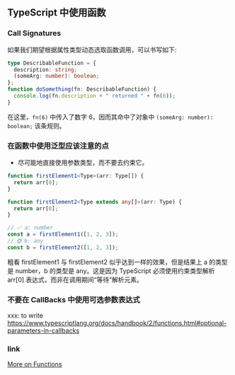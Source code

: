 ## TypeScript 中使用函数

### Call Signatures

如果我们期望根据属性类型动态选取函数调用，可以书写如下:

```ts
type DescribableFunction = {
  description: string;
  (someArg: number): boolean;
};
function doSomething(fn: DescribableFunction) {
  console.log(fn.description + " returned " + fn(6));
}
```

在这里，`fn(6)` 中传入了数字 6，因而其命中了对象中 `(someArg: number): boolean;` 该条规则。

### 在函数中使用泛型应该注意的点

* 尽可能地直接使用参数类型，而不要去约束它。

```ts
function firstElement1<Type>(arr: Type[]) {
  return arr[0];
}

function firstElement2<Type extends any[]>(arr: Type) {
  return arr[0];
}

// ✅ a: number
const a = firstElement1([1, 2, 3]);
// ❎ b: any
const b = firstElement2([1, 2, 3]);
```

粗看 firstElement1 与 firstElement2 似乎达到一样的效果，但是结果上 a 的类型是 number，b 的类型是 any。这是因为 TypeScript 必须使用约束类型解析 arr[0] 表达式，而非在调用期间“等待”解析元素。

### 不要在 CallBacks 中使用可选参数表达式

xxx: to write https://www.typescriptlang.org/docs/handbook/2/functions.html#optional-parameters-in-callbacks

### link

[More on Functions](https://www.typescriptlang.org/docs/handbook/2/functions.html)